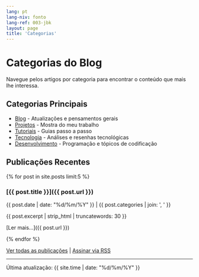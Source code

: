 ```yaml
---
lang: pt
lang-niv: fonto
lang-ref: 003-jbk
layout: page
title: 'Categorias'
---
```


# Categorias do Blog

Navegue pelos artigos por categoria para encontrar o conteúdo que mais lhe interessa.

## Categorias Principais

- [Blog](category/blog/) - Atualizações e pensamentos gerais
- [Projetos](category/projects) - Mostra do meu trabalho
- [Tutoriais](category/tutorials) - Guias passo a passo
- [Tecnologia](category/technology) - Análises e resenhas tecnológicas
- [Desenvolvimento](category/development) - Programação e tópicos de codificação

## Publicações Recentes

{% for post in site.posts limit:5 %}

### [{{ post.title }}]({{ post.url }})

{{ post.date | date: "%d/%m/%Y" }} | {{ post.categories | join: ', ' }}

{{ post.excerpt | strip_html | truncatewords: 30 }}

[Ler mais...]({{ post.url }})

{% endfor %}

[Ver todas as publicações](archive) | [Assinar via RSS](feed.xml)

---

Última atualização: {{ site.time | date: "%d/%m/%Y" }}
